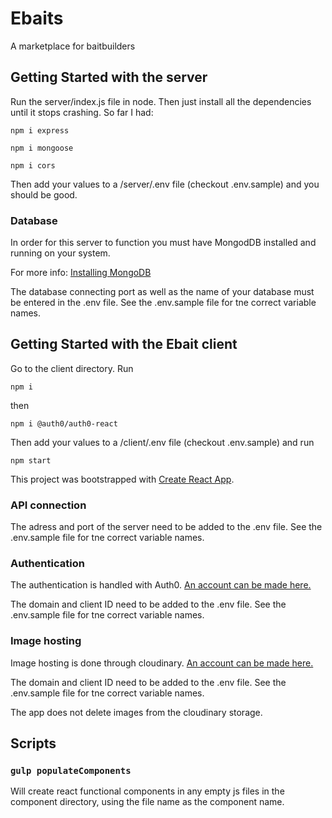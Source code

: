 # Ebaits

A marketplace for baitbuilders


## Getting Started with the server


Run the server/index.js file in node. Then just install all the dependencies until it stops crashing. So far I had:

`npm i express`

`npm i mongoose`

`npm i cors `

Then add your values to a /server/.env file (checkout .env.sample) and you should be good.

### Database

In order for this server to function you must have MongodDB installed and running on your system.

For more info: [Installing MongoDB](https://www.mongodb.com/docs/manual/installation/)

The database connecting port as well as the name of your database must be entered in the .env file. See the .env.sample file for tne correct variable names.

## Getting Started with the Ebait client

Go to the client directory. Run

`npm i`

 then 
 
 `npm i @auth0/auth0-react`

Then add your values to a /client/.env file (checkout .env.sample) and run

`npm start`

This project was bootstrapped with [Create React App](https://github.com/facebook/create-react-app).

### API connection

The adress and port of the server need to be added to the .env file. See the .env.sample file for tne correct variable names.

### Authentication

The authentication is handled with Auth0. [An account can be made here.](https://auth0.com/)

The domain and client ID need to be added to the .env file. See the .env.sample file for tne correct variable names.

### Image hosting

Image hosting is done through cloudinary. [An account can be made here.](https://cloudinary.com/)

The domain and client ID need to be added to the .env file. See the .env.sample file for tne correct variable names.

The app does not delete images from the cloudinary storage.

## Scripts

### `gulp populateComponents`

Will create react functional components in any empty js files in the component directory, using the file name as the component name.



